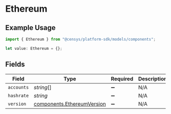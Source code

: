 # Ethereum

## Example Usage

```typescript
import { Ethereum } from "@censys/platform-sdk/models/components";

let value: Ethereum = {};
```

## Fields

| Field                                                                    | Type                                                                     | Required                                                                 | Description                                                              |
| ------------------------------------------------------------------------ | ------------------------------------------------------------------------ | ------------------------------------------------------------------------ | ------------------------------------------------------------------------ |
| `accounts`                                                               | *string*[]                                                               | :heavy_minus_sign:                                                       | N/A                                                                      |
| `hashrate`                                                               | *string*                                                                 | :heavy_minus_sign:                                                       | N/A                                                                      |
| `version`                                                                | [components.EthereumVersion](../../models/components/ethereumversion.md) | :heavy_minus_sign:                                                       | N/A                                                                      |